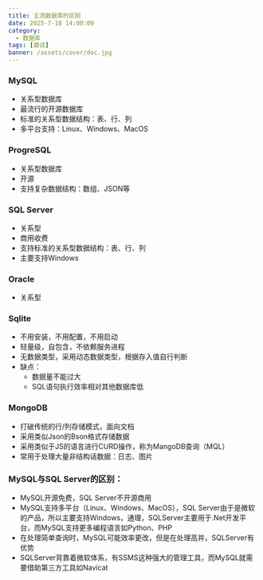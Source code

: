 ```yaml
---
title: 主流数据库的区别
date: 2025-7-10 14:00:00
category:
  - 数据库
tags: [面试]
banner: /assets/cover/doc.jpg
---
```


### MySQL
- 关系型数据库
- 最流行的开源数据库
- 标准的关系型数据结构：表、行、列
- 多平台支持：Linux、Windows、MacOS

### ProgreSQL
- 关系型数据库
- 开源
- 支持复杂数据结构：数组、JSON等

### SQL Server
- 关系型
- 商用收费
- 支持标准的关系型数据结构：表、行、列
- 主要支持Windows

### Oracle
- 关系型

### Sqlite
- 不用安装，不用配置，不用启动
- 轻量级，自包含，不依赖服务进程
- 无数据类型，采用动态数据类型，根据存入值自行判断
- 缺点：
  - 数据量不能过大
  - SQL语句执行效率相对其他数据库低

### MongoDB
- 打破传统的行/列存储模式，面向文档
- 采用类似Json的Bson格式存储数据
- 采用类似于JS的语言进行CURD操作，称为MangoDB查询（MQL）
- 常用于处理大量非结构话数据：日志、图片

### MySQL与SQL Server的区别：
- MySQL开源免费，SQL Server不开源商用
- MySQL支持多平台（Linux、Windows、MacOS），SQL Server由于是微软的产品，所以主要支持Windows，通理，SQLServer主要用于.Net开发平台，而MySQL支持更多编程语言如Python、PHP
- 在处理简单查询时，MySQL可能效率更改，但是在处理高并，SQLServer有优势
- SQLServer背靠着微软体系，有SSMS这种强大的管理工具，而MySQL就需要借助第三方工具如Navicat